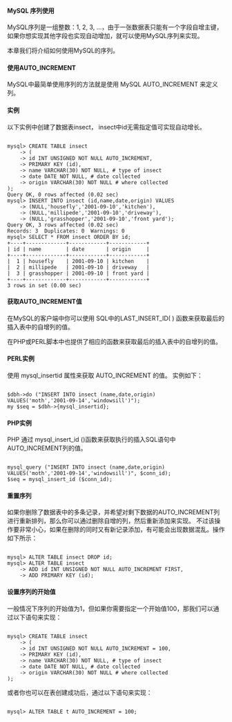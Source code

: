  
#### MySQL 序列使用

 MySQL序列是一组整数：1, 2, 3, ...，由于一张数据表只能有一个字段自增主键， 如果你想实现其他字段也实现自动增加，就可以使用MySQL序列来实现。

 本章我们将介绍如何使用MySQL的序列。

 

#### 使用AUTO_INCREMENT

 MySQL中最简单使用序列的方法就是使用 MySQL AUTO_INCREMENT 来定义列。

 
#### 实例

 以下实例中创建了数据表insect， insect中id无需指定值可实现自动增长。

 
```

mysql> CREATE TABLE insect
    -> (
    -> id INT UNSIGNED NOT NULL AUTO_INCREMENT,
    -> PRIMARY KEY (id),
    -> name VARCHAR(30) NOT NULL, # type of insect
    -> date DATE NOT NULL, # date collected
    -> origin VARCHAR(30) NOT NULL # where collected
);
Query OK, 0 rows affected (0.02 sec)
mysql> INSERT INTO insect (id,name,date,origin) VALUES
    -> (NULL,'housefly','2001-09-10','kitchen'),
    -> (NULL,'millipede','2001-09-10','driveway'),
    -> (NULL,'grasshopper','2001-09-10','front yard');
Query OK, 3 rows affected (0.02 sec)
Records: 3  Duplicates: 0  Warnings: 0
mysql> SELECT * FROM insect ORDER BY id;
+----+-------------+------------+------------+
| id | name        | date       | origin     |
+----+-------------+------------+------------+
|  1 | housefly    | 2001-09-10 | kitchen    |
|  2 | millipede   | 2001-09-10 | driveway   |
|  3 | grasshopper | 2001-09-10 | front yard |
+----+-------------+------------+------------+
3 rows in set (0.00 sec)

```
 

#### 获取AUTO_INCREMENT值

 在MySQL的客户端中你可以使用 SQL中的LAST_INSERT_ID( ) 函数来获取最后的插入表中的自增列的值。

 在PHP或PERL脚本中也提供了相应的函数来获取最后的插入表中的自增列的值。

 
#### PERL实例


 使用 mysql_insertid 属性来获取 AUTO_INCREMENT 的值。 实例如下：

 
```

$dbh->do ("INSERT INTO insect (name,date,origin)
VALUES('moth','2001-09-14','windowsill')");
my $seq = $dbh->{mysql_insertid};

```
 
#### PHP实例

 PHP 通过 mysql_insert_id ()函数来获取执行的插入SQL语句中 AUTO_INCREMENT列的值。 



```

mysql_query ("INSERT INTO insect (name,date,origin)
VALUES('moth','2001-09-14','windowsill')", $conn_id);
$seq = mysql_insert_id ($conn_id);

```
 

#### 重置序列

 如果你删除了数据表中的多条记录，并希望对剩下数据的AUTO_INCREMENT列进行重新排列，那么你可以通过删除自增的列，然后重新添加来实现。 不过该操作要非常小心，如果在删除的同时又有新记录添加，有可能会出现数据混乱。操作如下所示：

 
```

mysql> ALTER TABLE insect DROP id;
mysql> ALTER TABLE insect
    -> ADD id INT UNSIGNED NOT NULL AUTO_INCREMENT FIRST,
    -> ADD PRIMARY KEY (id);

```
 

#### 设置序列的开始值

 一般情况下序列的开始值为1，但如果你需要指定一个开始值100，那我们可以通过以下语句来实现：

 
```

mysql> CREATE TABLE insect
    -> (
    -> id INT UNSIGNED NOT NULL AUTO_INCREMENT = 100,
    -> PRIMARY KEY (id),
    -> name VARCHAR(30) NOT NULL, # type of insect
    -> date DATE NOT NULL, # date collected
    -> origin VARCHAR(30) NOT NULL # where collected
);

```
 或者你也可以在表创建成功后，通过以下语句来实现：

 
```

mysql> ALTER TABLE t AUTO_INCREMENT = 100;

```
 

